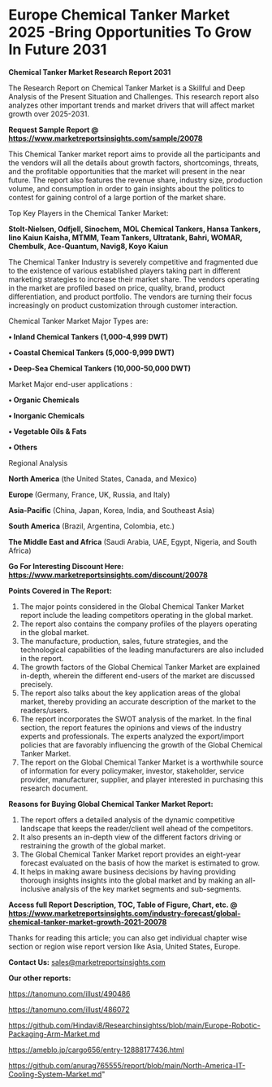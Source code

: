# Europe Chemical Tanker Market 2025 -Bring Opportunities To Grow In Future 2031

<strong>Chemical Tanker Market Research Report 2031</strong>

The Research Report on Chemical Tanker Market is a Skillful and Deep Analysis of the Present Situation and Challenges. This research report also analyzes other important trends and market drivers that will affect market growth over 2025-2031.

<strong>Request Sample Report @ <a href=https://www.marketreportsinsights.com/sample/20078>https://www.marketreportsinsights.com/sample/20078</a></strong>

This Chemical Tanker market report aims to provide all the participants and the vendors will all the details about growth factors, shortcomings, threats, and the profitable opportunities that the market will present in the near future. The report also features the revenue share, industry size, production volume, and consumption in order to gain insights about the politics to contest for gaining control of a large portion of the market share.

Top Key Players in the Chemical Tanker Market:

<strong>Stolt-Nielsen, Odfjell, Sinochem, MOL Chemical Tankers, Hansa Tankers, Iino Kaiun Kaisha, MTMM, Team Tankers, Ultratank, Bahri, WOMAR, Chembulk, Ace-Quantum, Navig8, Koyo Kaiun</strong>

The Chemical Tanker Industry is severely competitive and fragmented due to the existence of various established players taking part in different marketing strategies to increase their market share. The vendors operating in the market are profiled based on price, quality, brand, product differentiation, and product portfolio. The vendors are turning their focus increasingly on product customization through customer interaction.

Chemical Tanker Market Major Types are:

<strong>• Inland Chemical Tankers (1,000-4,999 DWT)

• Coastal Chemical Tankers (5,000-9,999 DWT)

• Deep-Sea Chemical Tankers (10,000-50,000 DWT)</strong>

Market Major end-user applications :

<strong>• Organic Chemicals

• Inorganic Chemicals

• Vegetable Oils & Fats

• Others</strong>

Regional Analysis

</u><strong><b>North America</b></strong> (the United States, Canada, and Mexico)

<strong><b>Europe </b></strong>(Germany, France, UK, Russia, and Italy)

<strong><b>Asia-Pacific</b></strong> (China, Japan, Korea, India, and Southeast Asia)

<strong><b>South America</b></strong> (Brazil, Argentina, Colombia, etc.)

<strong><b>The Middle East and Africa</b></strong> (Saudi Arabia, UAE, Egypt, Nigeria, and South Africa)

<strong>Go For Interesting Discount Here: <a href=https://www.marketreportsinsights.com/discount/20078>https://www.marketreportsinsights.com/discount/20078</a></strong>

<strong>Points Covered in The Report:</strong>
<ol>
  <li>The major points considered in the Global Chemical Tanker Market report include the leading competitors operating in the global market.</li>
  <li>The report also contains the company profiles of the players operating in the global market.</li>
  <li>The manufacture, production, sales, future strategies, and the technological capabilities of the leading manufacturers are also included in the report.</li>
  <li>The growth factors of the Global Chemical Tanker Market are explained in-depth, wherein the different end-users of the market are discussed precisely.</li>
  <li>The report also talks about the key application areas of the global market, thereby providing an accurate description of the market to the readers/users.</li>
  <li>The report incorporates the SWOT analysis of the market. In the final section, the report features the opinions and views of the industry experts and professionals. The experts analyzed the export/import policies that are favorably influencing the growth of the Global Chemical Tanker Market.</li>
  <li>The report on the Global Chemical Tanker Market is a worthwhile source of information for every policymaker, investor, stakeholder, service provider, manufacturer, supplier, and player interested in purchasing this research document.</li>
</ol>
<strong>Reasons for Buying Global Chemical Tanker Market Report:</strong>

<ol>
  <li>The report offers a detailed analysis of the dynamic competitive landscape that keeps the reader/client well ahead of the competitors.</li>
  <li>It also presents an in-depth view of the different factors driving or restraining the growth of the global market.</li>
  <li>The Global Chemical Tanker Market report provides an eight-year forecast evaluated on the basis of how the market is estimated to grow.</li>
  <li>It helps in making aware business decisions by having providing thorough insights insights into the global market and by making an all-inclusive analysis of the key market segments and sub-segments.</li>
</ol>
<strong>Access full Report Description, TOC, Table of Figure, Chart, etc. @ <a href=https://www.marketreportsinsights.com/industry-forecast/global-chemical-tanker-market-growth-2021-20078>https://www.marketreportsinsights.com/industry-forecast/global-chemical-tanker-market-growth-2021-20078</a></strong>


Thanks for reading this article; you can also get individual chapter wise section or region wise report version like Asia, United States, Europe.

<strong>Contact Us:</strong>
sales@marketreportsinsights.com

<strong>Our other reports:</strong>

<a href=https://tanomuno.com/illust/490486>https://tanomuno.com/illust/490486</a>

<a href=https://tanomuno.com/illust/486072>https://tanomuno.com/illust/486072</a>

<a href=https://github.com/Hindavi8/Researchinsightss/blob/main/Europe-Robotic-Packaging-Arm-Market.md>https://github.com/Hindavi8/Researchinsightss/blob/main/Europe-Robotic-Packaging-Arm-Market.md</a>

<a href=https://ameblo.jp/cargo656/entry-12888177436.html>https://ameblo.jp/cargo656/entry-12888177436.html</a>

<a href=https://github.com/anurag765555/report/blob/main/North-America-IT-Cooling-System-Market.md>https://github.com/anurag765555/report/blob/main/North-America-IT-Cooling-System-Market.md</a>"
